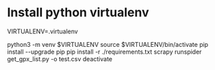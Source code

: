 # Install python virtualenv
VIRTUALENV=.virtualenv

python3 -m venv $VIRTUALENV
source $VIRTUALENV/bin/activate
pip install --upgrade pip
pip install -r ./requirements.txt
scrapy runspider get_gpx_list.py -o test.csv
deactivate
